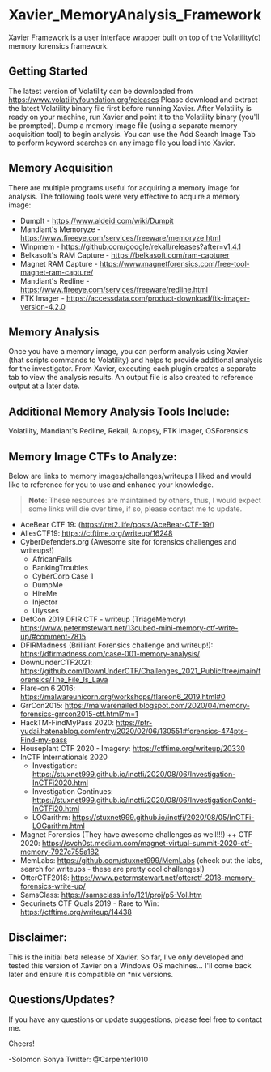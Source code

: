 # Xavier_MemoryAnalysis_Framework


Xavier Framework is a user interface wrapper built on top of the Volatility(c) memory forensics framework.

## **Getting Started**

The latest version of Volatility can be downloaded from https://www.volatilityfoundation.org/releases
Please download and extract the latest Volatility binary file first before running Xavier.
After Volatility is ready on your machine, run Xavier and point it to the Volatility binary (you'll be prompted).
Dump a memory image file (using a separate memory acquisition tool) to begin analysis.
You can use the Add Search Image Tab to perform keyword searches on any image file you load into Xavier.

## **Memory Acquisition**

There are multiple programs useful for acquiring a memory image for analysis.
The following tools were very effective to acquire a memory image:
+ DumpIt - https://www.aldeid.com/wiki/Dumpit
+ Mandiant's Memoryze - https://www.fireeye.com/services/freeware/memoryze.html
+ Winpmem - https://github.com/google/rekall/releases?after=v1.4.1
+ Belkasoft's RAM Capture - https://belkasoft.com/ram-capturer
+ Magnet RAM Capture - https://www.magnetforensics.com/free-tool-magnet-ram-capture/
+ Mandiant's Redline - https://www.fireeye.com/services/freeware/redline.html
+ FTK Imager - https://accessdata.com/product-download/ftk-imager-version-4.2.0

## **Memory Analysis**

Once you have a memory image, you can perform analysis using Xavier (that scripts commands to Volatility)
and helps to provide additional analysis for the investigator. From Xavier, executing each plugin creates 
a separate tab to view the analysis results. An output file is also created to reference output at a later date.

## **Additional Memory Analysis Tools Include:**

Volatility, Mandiant's Redline, Rekall, Autopsy, FTK Imager, OSForensics

## **Memory Image CTFs to Analyze:**

Below are links to memory images/challenges/writeups I liked and would like to reference for you to use and enhance your knowledge. 

> **Note**: These resources are maintained by others, thus, I would expect some links will die over time, if so, please contact me to update.
+ AceBear CTF 19: (https://ret2.life/posts/AceBear-CTF-19/)
+ AllesCTF19: https://ctftime.org/writeup/16248
+ CyberDefenders.org (Awesome site for forensics challenges and writeups!)
	* AfricanFalls
	* BankingTroubles
	* CyberCorp Case 1
	* DumpMe
	* HireMe
	* Injector
	* Ulysses
+ DefCon 2019 DFIR CTF - writeup (TriageMemory) https://www.petermstewart.net/13cubed-mini-memory-ctf-write-up/#comment-7815 
+ DFIRMadness (Brilliant Forensics challenge and writeup!): https://dfirmadness.com/case-001-memory-analysis/
+ DownUnderCTF2021: https://github.com/DownUnderCTF/Challenges_2021_Public/tree/main/forensics/The_File_Is_Lava
+ Flare-on 6 2016: https://malwareunicorn.org/workshops/flareon6_2019.html#0 
+ GrrCon2015: https://malwarenailed.blogspot.com/2020/04/memory-forensics-grrcon2015-ctf.html?m=1 
+ HackTM-FindMyPass 2020: https://ptr-yudai.hatenablog.com/entry/2020/02/06/130551#forensics-474pts-Find-my-pass
+ Houseplant CTF 2020 - Imagery: https://ctftime.org/writeup/20330
+ InCTF Internationals 2020 
	* Investigation: https://stuxnet999.github.io/inctfi/2020/08/06/Investigation-InCTFi2020.html
	* Investigation Continues: https://stuxnet999.github.io/inctfi/2020/08/06/InvestigationContd-InCTFi20.html
	* LOGarithm: https://stuxnet999.github.io/inctfi/2020/08/05/InCTFi-LOGarithm.html
+ Magnet Forensics (They have awesome challenges as well!!!)
	++ CTF 2020: https://svch0st.medium.com/magnet-virtual-summit-2020-ctf-memory-7927c755a182
+ MemLabs: https://github.com/stuxnet999/MemLabs (check out the labs, search for writeups - these are pretty cool challenges!)
+ OtterCTF2018: https://www.petermstewart.net/otterctf-2018-memory-forensics-write-up/
+ SamsClass: https://samsclass.info/121/proj/p5-Vol.htm 
+ Securinets CTF Quals 2019 - Rare to Win: https://ctftime.org/writeup/14438




## **Disclaimer:**

This is the initial beta release of Xavier.
So far, I've only developed and tested this version of Xavier on a Windows OS machines...
I'll come back later and ensure it is compatible on *nix versions.

## **Questions/Updates?**

If you have any questions or update suggestions, please feel free to contact me.

Cheers!

-Solomon Sonya Twitter: @Carpenter1010
